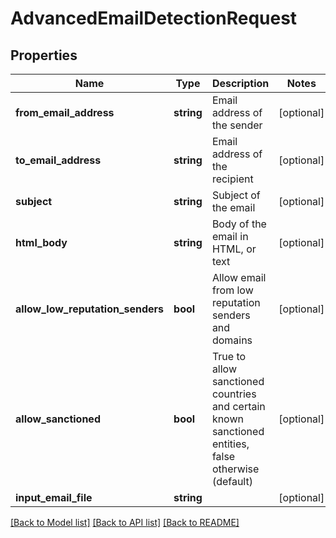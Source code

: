 # AdvancedEmailDetectionRequest

## Properties
Name | Type | Description | Notes
------------ | ------------- | ------------- | -------------
**from_email_address** | **string** | Email address of the sender | [optional] 
**to_email_address** | **string** | Email address of the recipient | [optional] 
**subject** | **string** | Subject of the email | [optional] 
**html_body** | **string** | Body of the email in HTML, or text | [optional] 
**allow_low_reputation_senders** | **bool** | Allow email from low reputation senders and domains | [optional] 
**allow_sanctioned** | **bool** | True to allow sanctioned countries and certain known sanctioned entities, false otherwise (default) | [optional] 
**input_email_file** | **string** |  | [optional] 

[[Back to Model list]](../README.md#documentation-for-models) [[Back to API list]](../README.md#documentation-for-api-endpoints) [[Back to README]](../README.md)


